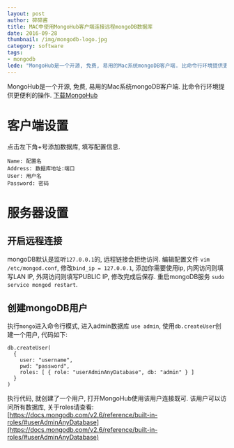 ```yaml
---
layout: post
author: 碎碎酱
title: MAC中使用MongoHub客户端连接远程mongoDB数据库
date: 2016-09-28
thumbnail: /img/mongodb-logo.jpg
category: software
tags:
- mongodb
lede: "MongoHub是一个开源, 免费, 易用的Mac系统mongoDB客户端. 比命令行环境提供更便利的操作."
---
```



MongoHub是一个开源, 免费, 易用的Mac系统mongoDB客户端. 比命令行环境提供更便利的操作.
[下载MongoHub](https://github.com/jeromelebel/MongoHub-Mac)

# 客户端设置

点击左下角+号添加数据库, 填写配置信息.
```
Name: 配置名
Address: 数据库地址:端口
User: 用户名
Password: 密码
```

# 服务器设置

## 开启远程连接

mongoDB默认是监听`127.0.0.1`的, 远程链接会拒绝访问. 编辑配置文件 `vim /etc/mongod.conf`, 修改`bind_ip = 127.0.0.1`, 添加你需要使用ip, 内网访问则填写LAN IP, 外网访问则填写PUBLIC IP, 修改完成后保存. 重启mongoDB服务 `sudo service mongod restart`.

## 创建mongoDB用户

执行`mongo`进入命令行模式, 进入admin数据库 `use admin`, 使用`db.createUser`创建一个用户, 代码如下:

```
db.createUser(
  {
    user: "username",
    pwd: "password",
    roles: [ { role: "userAdminAnyDatabase", db: "admin" } ]
  }
)
```

执行代码, 就创建了一个用户, 打开MongoHub使用该用户连接既可. 该用户可以访问所有数据库, 关于roles请查看: [https://docs.mongodb.com/v2.6/reference/built-in-roles/#userAdminAnyDatabase](https://docs.mongodb.com/v2.6/reference/built-in-roles/#userAdminAnyDatabase)